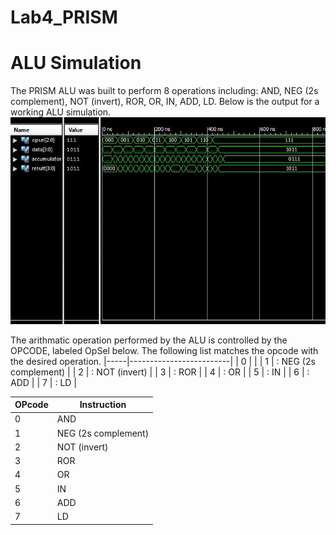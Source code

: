 Lab4_PRISM
==========
# ALU Simulation
The PRISM ALU was built to perform 8 operations including: AND, NEG (2s complement), NOT (invert), ROR, OR, IN, ADD, LD. Below is the output for a working ALU simulation. 
![alt tag](https://raw.githubusercontent.com/seanbapty/Lab4_PRISM/master/ALU%20out.JPG)

The arithmatic operation performed by the ALU is controlled by the OPCODE, labeled OpSel below. The following list matches the opcode with the desired operation.
|-----|-------------------------|
|  0  |                   |
|  1  |   : NEG (2s complement) |
|  2  |   : NOT (invert)        |
|  3  |   : ROR                 |
|  4  |   : OR                  |
|  5  |   : IN                  |
|  6  |   : ADD                 |
|  7  |   : LD                  |


| OPcode | Instruction        | 
|--------|--------------------|
| 0      | AND                | 
| 1      | NEG (2s complement)| 
| 2      | NOT (invert)       |  
| 3      | ROR                | 
| 4      | OR                 | 
| 5      | IN                 | 
| 6      | ADD                | 
| 7      | LD                 | 
